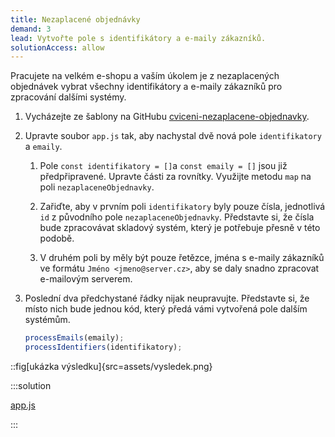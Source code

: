 ```yaml
---
title: Nezaplacené objednávky
demand: 3
lead: Vytvořte pole s identifikátory a e-maily zákazníků.
solutionAccess: allow
---
```


Pracujete na velkém e-shopu a vaším úkolem je z nezaplacených objednávek vybrat všechny identifikátory a e-maily zákazníků pro zpracování dalšími systémy.

1. Vycházejte ze šablony na GitHubu [cviceni-nezaplacene-objednavky](https://github.com/Czechitas-podklady-WEB/cviceni-nezaplacene-objednavky).

1. Upravte soubor `app.js` tak, aby nachystal dvě nová pole `identifikatory` a `emaily`.

   1. Pole `const identifikatory = []`a `const emaily = []` jsou již předpřipravené. Upravte části za rovnítky. Využijte metodu `map` na poli `nezaplaceneObjednavky`.

   1. Zařiďte, aby v prvním poli `identifikatory` byly pouze čísla, jednotlivá `id` z původního pole `nezaplaceneObjednavky`. Představte si, že čísla bude zpracovávat skladový systém, který je potřebuje přesně v této podobě.

   1. V druhém poli by měly být pouze řetězce, jména s e-maily zákazníků ve formátu `Jméno <jmeno@server.cz>`, aby se daly snadno zpracovat e-mailovým serverem.

1. Poslední dva předchystané řádky nijak neupravujte. Představte si, že místo nich bude jednou kód, který předá vámi vytvořená pole dalším systémům.

   ```js
   processEmails(emaily);
   processIdentifiers(identifikatory);
   ```

::fig[ukázka výsledku]{src=assets/vysledek.png}

:::solution

[app.js](https://github.com/Czechitas-podklady-WEB/cviceni-nezaplacene-objednavky/blob/reseni/app.js)

:::
